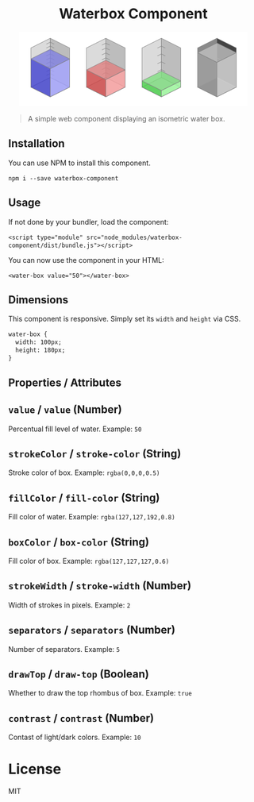 <div align="center">
<h1>Waterbox Component</h1>

![Waterbox](preview.png?raw=true "Waterbox")
</div>

> A simple web component displaying an isometric water box.

## Installation

You can use NPM to install this component.

```
npm i --save waterbox-component
```

## Usage

If not done by your bundler, load the component:

```
<script type="module" src="node_modules/waterbox-component/dist/bundle.js"></script>
```

You can now use the component in your HTML:

```
<water-box value="50"></water-box>
```

## Dimensions

This component is responsive. Simply set its `width` and `height` via CSS.

```
water-box {
  width: 100px;
  height: 180px;
}
```

## Properties / Attributes

## `value` / `value` (Number)
Percentual fill level of water. Example: `50`

## `strokeColor` / `stroke-color` (String)
Stroke color of box. Example: `rgba(0,0,0,0.5)`

## `fillColor` / `fill-color` (String)
Fill color of water. Example: `rgba(127,127,192,0.8)`

## `boxColor` / `box-color` (String)
Fill color of box. Example: `rgba(127,127,127,0.6)`

## `strokeWidth` / `stroke-width` (Number)
Width of strokes in pixels. Example: `2`

## `separators` / `separators` (Number)
Number of separators. Example: `5`

## `drawTop` / `draw-top` (Boolean)
Whether to draw the top rhombus of box. Example: `true`

## `contrast` / `contrast` (Number)
Contast of light/dark colors. Example: `10`

# License

MIT
